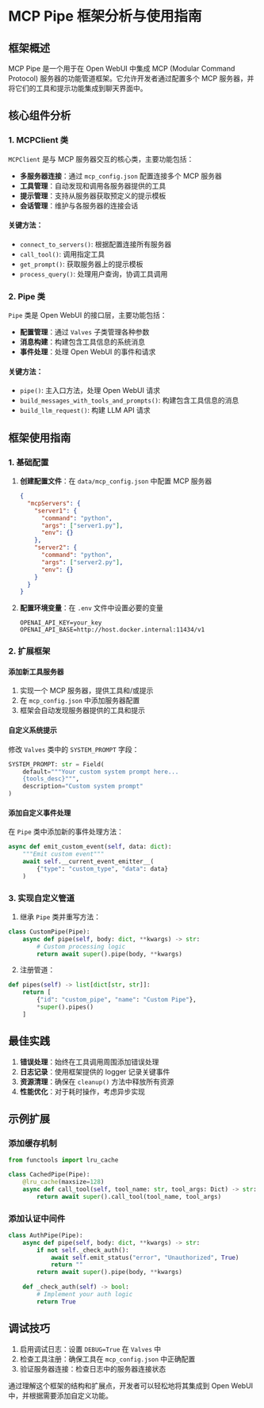 # MCP Pipe 框架分析与使用指南

## 框架概述

MCP Pipe 是一个用于在 Open WebUI 中集成 MCP (Modular Command Protocol) 服务器的功能管道框架。它允许开发者通过配置多个 MCP 服务器，并将它们的工具和提示功能集成到聊天界面中。

## 核心组件分析

### 1. MCPClient 类

`MCPClient` 是与 MCP 服务器交互的核心类，主要功能包括：

- **多服务器连接**：通过 `mcp_config.json` 配置连接多个 MCP 服务器
- **工具管理**：自动发现和调用各服务器提供的工具
- **提示管理**：支持从服务器获取预定义的提示模板
- **会话管理**：维护与各服务器的连接会话

#### 关键方法：
- `connect_to_servers()`: 根据配置连接所有服务器
- `call_tool()`: 调用指定工具
- `get_prompt()`: 获取服务器上的提示模板
- `process_query()`: 处理用户查询，协调工具调用

### 2. Pipe 类

`Pipe` 类是 Open WebUI 的接口层，主要功能包括：

- **配置管理**：通过 `Valves` 子类管理各种参数
- **消息构建**：构建包含工具信息的系统消息
- **事件处理**：处理 Open WebUI 的事件和请求

#### 关键方法：
- `pipe()`: 主入口方法，处理 Open WebUI 请求
- `build_messages_with_tools_and_prompts()`: 构建包含工具信息的消息
- `build_llm_request()`: 构建 LLM API 请求

## 框架使用指南

### 1. 基础配置

1. **创建配置文件**：在 `data/mcp_config.json` 中配置 MCP 服务器
   ```json
   {
     "mcpServers": {
       "server1": {
         "command": "python",
         "args": ["server1.py"],
         "env": {}
       },
       "server2": {
         "command": "python",
         "args": ["server2.py"],
         "env": {}
       }
     }
   }
   ```

2. **配置环境变量**：在 `.env` 文件中设置必要的变量
   ```
   OPENAI_API_KEY=your_key
   OPENAI_API_BASE=http://host.docker.internal:11434/v1
   ```

### 2. 扩展框架

#### 添加新工具服务器

1. 实现一个 MCP 服务器，提供工具和/或提示
2. 在 `mcp_config.json` 中添加服务器配置
3. 框架会自动发现服务器提供的工具和提示

#### 自定义系统提示

修改 `Valves` 类中的 `SYSTEM_PROMPT` 字段：
```python
SYSTEM_PROMPT: str = Field(
    default="""Your custom system prompt here...
    {tools_desc}""",
    description="Custom system prompt"
)
```

#### 添加自定义事件处理

在 `Pipe` 类中添加新的事件处理方法：
```python
async def emit_custom_event(self, data: dict):
    """Emit custom event"""
    await self.__current_event_emitter__(
        {"type": "custom_type", "data": data}
    )
```

### 3. 实现自定义管道

1. 继承 `Pipe` 类并重写方法：
```python
class CustomPipe(Pipe):
    async def pipe(self, body: dict, **kwargs) -> str:
        # Custom processing logic
        return await super().pipe(body, **kwargs)
```

2. 注册管道：
```python
def pipes(self) -> list[dict[str, str]]:
    return [
        {"id": "custom_pipe", "name": "Custom Pipe"},
        *super().pipes()
    ]
```

## 最佳实践

1. **错误处理**：始终在工具调用周围添加错误处理
2. **日志记录**：使用框架提供的 logger 记录关键事件
3. **资源清理**：确保在 `cleanup()` 方法中释放所有资源
4. **性能优化**：对于耗时操作，考虑异步实现

## 示例扩展

### 添加缓存机制

```python
from functools import lru_cache

class CachedPipe(Pipe):
    @lru_cache(maxsize=128)
    async def call_tool(self, tool_name: str, tool_args: Dict) -> str:
        return await super().call_tool(tool_name, tool_args)
```

### 添加认证中间件

```python
class AuthPipe(Pipe):
    async def pipe(self, body: dict, **kwargs) -> str:
        if not self._check_auth():
            await self.emit_status("error", "Unauthorized", True)
            return ""
        return await super().pipe(body, **kwargs)
    
    def _check_auth(self) -> bool:
        # Implement your auth logic
        return True
```

## 调试技巧

1. 启用调试日志：设置 `DEBUG=True` 在 `Valves` 中
2. 检查工具注册：确保工具在 `mcp_config.json` 中正确配置
3. 验证服务器连接：检查日志中的服务器连接状态

通过理解这个框架的结构和扩展点，开发者可以轻松地将其集成到 Open WebUI 中，并根据需要添加自定义功能。